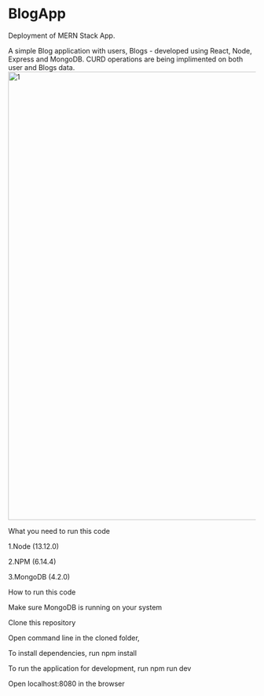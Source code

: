 # BlogApp
Deployment of MERN Stack App.

A simple Blog application with users, Blogs - developed using React, Node, Express and MongoDB. CURD operations are being implimented on both user and Blogs data.
<img width="911" alt="1" src="https://github.com/snehak1711/BlogApp/assets/114501734/c4459a82-1673-4557-a1d9-d6010ac3a82a">

What you need to run this code

1.Node (13.12.0)

2.NPM (6.14.4) 

3.MongoDB (4.2.0)

How to run this code

Make sure MongoDB is running on your system

Clone this repository

Open command line in the cloned folder,

To install dependencies, run  npm install  

To run the application for development, run  npm run dev

Open localhost:8080 in the browser



